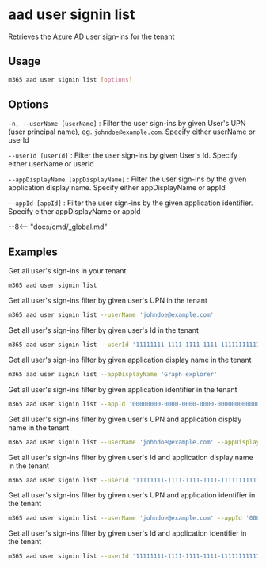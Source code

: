 # aad user signin list

Retrieves the Azure AD user sign-ins for the tenant

## Usage

```sh
m365 aad user signin list [options]
```

## Options

`-n, --userName [userName]`
: Filter the user sign-ins by given User's UPN (user principal name), eg. `johndoe@example.com`. Specify either userName or userId

`--userId [userId]`
: Filter the user sign-ins by given User's Id. Specify either userName or userId

`--appDisplayName [appDisplayName]`
: Filter the user sign-ins by the given application display name. Specify either appDisplayName or appId

`--appId [appId]`
: Filter the user sign-ins by the given application identifier. Specify either appDisplayName or appId

--8<-- "docs/cmd/_global.md"

## Examples

Get all user's sign-ins in your tenant

```sh
m365 aad user signin list
```

Get all user's sign-ins filter by given user's UPN in the tenant

```sh
m365 aad user signin list --userName 'johndoe@example.com'
```

Get all user's sign-ins filter by given user's Id in the tenant

```sh
m365 aad user signin list --userId '11111111-1111-1111-1111-111111111111'
```

Get all user's sign-ins filter by given application display name in the tenant

```sh
m365 aad user signin list --appDisplayName 'Graph explorer'
```

Get all user's sign-ins filter by given application identifier in the tenant

```sh
m365 aad user signin list --appId '00000000-0000-0000-0000-000000000000'
```

Get all user's sign-ins filter by given user's UPN and application display name in the tenant

```sh
m365 aad user signin list --userName 'johndoe@example.com' --appDisplayName 'Graph explorer'
```

Get all user's sign-ins filter by given user's Id and application display name in the tenant

```sh
m365 aad user signin list --userId '11111111-1111-1111-1111-111111111111' --appDisplayName 'Graph explorer'
```

Get all user's sign-ins filter by given user's UPN and application identifier in the tenant

```sh
m365 aad user signin list --userName 'johndoe@example.com' --appId '00000000-0000-0000-0000-000000000000'
```

Get all user's sign-ins filter by given user's Id and application identifier in the tenant

```sh
m365 aad user signin list --userId '11111111-1111-1111-1111-111111111111' --appId '00000000-0000-0000-0000-000000000000'
```
